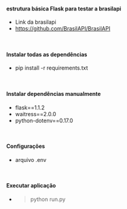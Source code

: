 #### estrutura básica Flask para testar a brasilapi
* Link da brasilapi
* https://github.com/BrasilAPI/BrasilAPI

<br>

#### Instalar todas as dependências
* pip install -r requirements.txt

<br>

#### Instalar dependências manualmente
* flask==1.1.2
* waitress==2.0.0
* python-dotenv==0.17.0

<br>

#### Configurações
* arquivo .env

<br>

#### Executar aplicação
* > python run.py

<br>